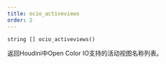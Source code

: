 ```yaml
---
title: ocio_activeviews
order: 2
---
```

`string [] ocio_activeviews()`

返回Houdini中Open Color IO支持的活动视图名称列表。
